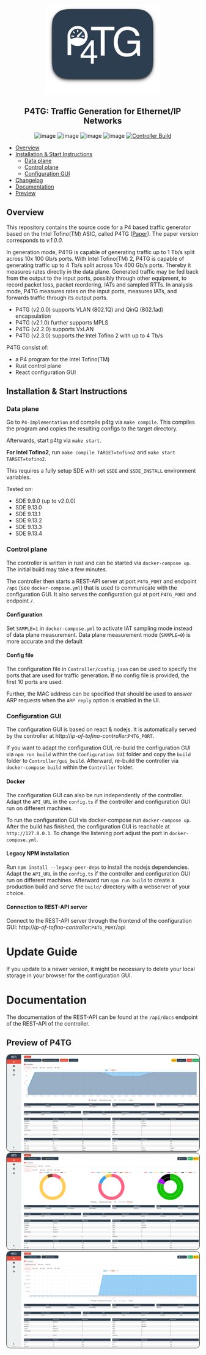 <div align="center">
 <img src="./logo.png" />
 <h2>P4TG: Traffic Generation for Ethernet/IP Networks</h2>

 ![image](https://img.shields.io/badge/licence-Apache%202.0-blue) ![image](https://img.shields.io/badge/lang-rust-darkred) ![image](https://img.shields.io/badge/built%20with-P4-orange) ![image](https://img.shields.io/badge/v-2.3.2-yellow) [![Controller Build](https://github.com/uni-tue-kn/P4TG/actions/workflows/docker-image.yml/badge.svg)](https://github.com/uni-tue-kn/P4TG/actions/workflows/docker-image.yml) 

</div>

- [Overview](#overview)
- [Installation & Start Instructions](#installation--start-instructions)
  - [Data plane](#data-plane)
  - [Control plane](#control-plane)
  - [Configuration GUI](#configuration-gui)
- [Changelog](./CHANGELOG.md)
- [Documentation](#documentation)
- [Preview](#preview-of-p4tg)

## Overview 
This repository contains the source code for a P4 based traffic generator based on the Intel Tofino(TM) ASIC, called P4TG (<a href="https://ieeexplore.ieee.org/document/10048513">Paper</a>).
The paper version corresponds to *v.1.0.0*.

In generation mode, P4TG is capable of generating traffic up to 1 Tb/s split across 10x 100 Gb/s ports. 
With Intel Tofino(TM) 2, P4TG is capable of generating traffic up to 4 Tb/s split across 10x 400 Gb/s ports.
Thereby it measures rates directly in the data plane. Generated traffic may be fed back from the output to the input ports, possibly through other equipment, to record packet loss, packet reordering, IATs and sampled RTTs. 
In analysis mode, P4TG measures rates on the input ports, measures IATs, and forwards traffic through its output ports. 

- P4TG (v2.0.0) supports VLAN (802.1Q) and QinQ (802.1ad) encapsulation
- P4TG (v2.1.0) further supports MPLS 
- P4TG (v2.2.0) supports VxLAN
- P4TG (v2.3.0) supports the Intel Tofino 2 with up to 4 Tb/s

P4TG consist of:

- a P4 program for the Intel Tofino(TM)
- Rust control plane
- React configuration GUI

## Installation & Start Instructions

### Data plane

Go to `P4-Implementation` and compile p4tg via `make compile`. 
This compiles the program and copies the resulting configs to the target directory.

Afterwards, start p4tg via `make start`.

**For Intel Tofino2**, run `make compile TARGET=tofino2` and `make start TARGET=tofino2`.

This requires a fully setup SDE with set `$SDE` and `$SDE_INSTALL` environment variables.

Tested on:
  - SDE 9.9.0 (up to v2.0.0)
  - SDE 9.13.0 
  - SDE 9.13.1
  - SDE 9.13.2
  - SDE 9.13.3
  - SDE 9.13.4

### Control plane

The controller is written in rust and can be started via `docker-compose up`. The initial build may take a few minutes.

The controller then starts a REST-API server at port `P4TG_PORT` and endpoint `/api` (see `docker-compose.yml`) that is used to communicate with the configuration GUI.
It also serves the configuration gui at port `P4TG_PORT` and endpoint `/`.

#### Configuration 

Set `SAMPLE=1` in `docker-compose.yml` to activate IAT sampling mode instead of data plane measurement.
Data plane measurement mode (`SAMPLE=0`) is more accurate and the default

#### Config file 

The configuration file in `Controller/config.json` can be used to specify the ports that are used for traffic generation.
If no config file is provided, the first 10 ports are used. 

Further, the MAC address can be specified that should be used to answer ARP requests when the `ARP reply` option is enabled in the UI.

### Configuration GUI

The configuration GUI is based on react & nodejs.
It is automatically served by the controller at http://*ip-of-tofino-controller*:`P4TG_PORT`.

If you want to adapt the configuration GUI, re-build the configuration GUI via `npm run build` within the `Configuration GUI` folder and copy the `build` folder to `Controller/gui_build`. 
Afterward, re-build the controller via `docker-compose build` within the `Controller` folder.

#### Docker

The configuration GUI can also be run independently of the controller.
Adapt the `API_URL` in the `config.ts` if the controller and configuration GUI run on different machines.

To run the configuration GUI via docker-compose run `docker-compose up`.
After the build has finished, the configuration GUI is reachable at `http://127.0.0.1`.
To change the listening port adjust the port in `docker-compose.yml`.

#### Legacy NPM installation

Run `npm install --legacy-peer-deps` to install the nodejs dependencies.
Adapt the `API_URL` in the `config.ts` if the controller and configuration GUI run on different machines.
Afterward run `npm run build` to create a production build and serve the `build/` directory with a webserver of your choice.

#### Connection to REST-API server

Connect to the REST-API server through the frontend of the configuration GUI: http://*ip-of-tofino-controller*:`P4TG_PORT`/api

# Update Guide

If you update to a newer version, it might be necessary to delete your local storage in your browser for the configuration GUI.

# Documentation

The documentation of the REST-API can be found at the `/api/docs` endpoint of the REST-API of the controller.

## Preview of P4TG

<img alt="image" style="border-radius: 10px; border: 1px solid #000;" src="preview.png"/>
<img alt="image" style="border-radius: 10px; border: 1px solid #000;" src="preview-2.png"/>
<img alt="image" style="border-radius: 10px; border: 1px solid #000;" src="preview-3.png"/>
